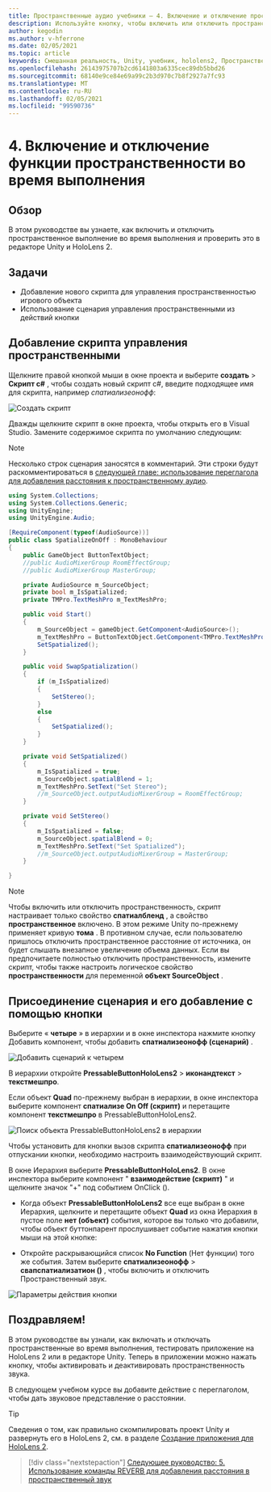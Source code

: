 ```yaml
---
title: Пространственные аудио учебники — 4. Включение и отключение пространственного звука во время выполнения
description: Используйте кнопку, чтобы включить или отключить пространственность звука во время выполнения.
author: kegodin
ms.author: v-hferrone
ms.date: 02/05/2021
ms.topic: article
keywords: Смешанная реальность, Unity, учебник, hololens2, Пространственный звук, МРТК, набор средств для смешанной реальности, UWP, Windows 10, ХРТФ, функция передачи, связанная с HEAD, переглагол, Microsoft Спатиализер
ms.openlocfilehash: 26143975707b2cd6141803a6335cec89db5bbd26
ms.sourcegitcommit: 68140e9ce84e69a99c2b3d970c7b8f2927a7fc93
ms.translationtype: MT
ms.contentlocale: ru-RU
ms.lasthandoff: 02/05/2021
ms.locfileid: "99590736"
---
```

# <a name="4-enabling-and-disabling-spatialization-at-run-time"></a>4. Включение и отключение функции пространственности во время выполнения

## <a name="overview"></a>Обзор

В этом руководстве вы узнаете, как включить и отключить пространственное выполнение во время выполнения и проверить это в редакторе Unity и HoloLens 2.

## <a name="objectives"></a>Задачи

* Добавление нового скрипта для управления пространственностью игрового объекта
* Использование сценария управления пространственными из действий кнопки

## <a name="add-spatialization-control-script"></a>Добавление скрипта управления пространственными

 Щелкните правой кнопкой мыши в окне проекта и выберите **создать**  >  **Скрипт c#** , чтобы создать новый скрипт c#, введите подходящее имя для скрипта, например _спатиализеонофф_:

![Создать скрипт](images/spatial-audio/spatial-audio-04-section1-step1-1.png)

Дважды щелкните скрипт в окне проекта, чтобы открыть его в Visual Studio. Замените содержимое скрипта по умолчанию следующим:

> [!NOTE]
> Несколько строк сценария заносятся в комментарий. Эти строки будут раскомментироваться в [следующей главе: использование переглагола для добавления расстояния к пространственному аудио](unity-spatial-audio-ch5.md).

```c#
using System.Collections;
using System.Collections.Generic;
using UnityEngine;
using UnityEngine.Audio;

[RequireComponent(typeof(AudioSource))]
public class SpatializeOnOff : MonoBehaviour
{
    public GameObject ButtonTextObject;
    //public AudioMixerGroup RoomEffectGroup;
    //public AudioMixerGroup MasterGroup;

    private AudioSource m_SourceObject;
    private bool m_IsSpatialized;
    private TMPro.TextMeshPro m_TextMeshPro;

    public void Start()
    {
        m_SourceObject = gameObject.GetComponent<AudioSource>();
        m_TextMeshPro = ButtonTextObject.GetComponent<TMPro.TextMeshPro>();
        SetSpatialized();
    }

    public void SwapSpatialization()
    {
        if (m_IsSpatialized)
        {
            SetStereo();
        }
        else
        {
            SetSpatialized();
        }
    }

    private void SetSpatialized()
    {
        m_IsSpatialized = true;
        m_SourceObject.spatialBlend = 1;
        m_TextMeshPro.SetText("Set Stereo");
        //m_SourceObject.outputAudioMixerGroup = RoomEffectGroup;
    }

    private void SetStereo()
    {
        m_IsSpatialized = false;
        m_SourceObject.spatialBlend = 0;
        m_TextMeshPro.SetText("Set Spatialized");
        //m_SourceObject.outputAudioMixerGroup = MasterGroup;
    }

}
```

> [!NOTE]
> Чтобы включить или отключить пространственность, скрипт настраивает только свойство **спатиалбленд** , а свойство **пространственное** включено. В этом режиме Unity по-прежнему применяет кривую **тома** . В противном случае, если пользователю пришлось отключить пространственное расстояние от источника, он будет слышать внезапное увеличение объема данных.
> Если вы предпочитаете полностью отключить пространственность, измените скрипт, чтобы также настроить логическое свойство **пространственности** для переменной **объект SourceObject** .

## <a name="attach-your-script-and-drive-it-from-the-button"></a>Присоединение сценария и его добавление с помощью кнопки

Выберите « **четыре** » в иерархии и в окне инспектора нажмите кнопку Добавить компонент, чтобы добавить **спатиализеонофф (сценарий)** .

![Добавить сценарий к четырем](images/spatial-audio/spatial-audio-04-section2-step1-1.png)

В иерархии откройте **PressableButtonHoloLens2**  >  **иконандтекст**  >  **текстмешпро**.

Если объект **Quad** по-прежнему выбран в иерархии, в окне инспектора выберите компонент **спатиализе On Off (скрипт)** и перетащите компонент **текстмешпро** в PressableButtonHoloLens2.

![Поиск объекта PressableButtonHoloLens2 в иерархии](images/spatial-audio/spatial-audio-04-section2-step1-2.png)

Чтобы установить для кнопки вызов скрипта **спатиализеонофф** при отпускании кнопки, необходимо настроить взаимодействующий скрипт.

В окне Иерархия выберите **PressableButtonHoloLens2**. В окне инспектора выберите компонент " **взаимодействие (скрипт)** " и щелкните значок "+" под событием OnClick ().

* Когда объект **PressableButtonHoloLens2** все еще выбран в окне Иерархия, щелкните и перетащите объект **Quad** из окна Иерархия в пустое поле **нет (объект)** события, которое вы только что добавили, чтобы объект буттонпарент прослушивает событие нажатия кнопки мыши на этой кнопке:

* Откройте раскрывающийся список **No Function** (Нет функции) того же события. Затем выберите **спатиализеонофф**  >  **свапспатиализатион ()** , чтобы включить и отключить Пространственный звук.

![Параметры действия кнопки](images/spatial-audio/spatial-audio-04-section2-step1-3.png)

## <a name="congratulations"></a>Поздравляем!

В этом руководстве вы узнали, как включать и отключать пространственные во время выполнения, тестировать приложение на HoloLens 2 или в редакторе Unity. Теперь в приложении можно нажать кнопку, чтобы активировать и деактивировать пространственность звука.

В следующем учебном курсе вы добавите действие с переглаголом, чтобы дать звуковое представление о расстоянии.

> [!TIP]
> Сведения о том, как правильно скомпилировать проект Unity и развернуть его в HoloLens 2, см. в разделе [Создание приложения для HoloLens 2](mr-learning-base-02.md#building-your-application-to-your-hololens-2).

> [!div class="nextstepaction"]
> [Следующее руководство: 5. Использование команды REVERB для добавления расстояния в пространственный звук](unity-spatial-audio-ch5.md)
